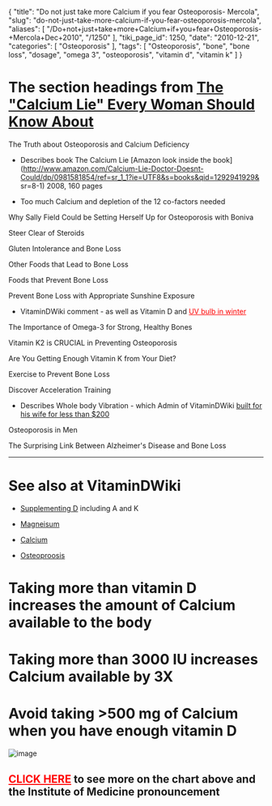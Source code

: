 {
    "title": "Do not just take more Calcium if you fear Osteoporosis- Mercola",
    "slug": "do-not-just-take-more-calcium-if-you-fear-osteoporosis-mercola",
    "aliases": [
        "/Do+not+just+take+more+Calcium+if+you+fear+Osteoporosis-+Mercola+Dec+2010",
        "/1250"
    ],
    "tiki_page_id": 1250,
    "date": "2010-12-21",
    "categories": [
        "Osteoporosis"
    ],
    "tags": [
        "Osteoporosis",
        "bone",
        "bone loss",
        "dosage",
        "omega 3",
        "osteoporosis",
        "vitamin d",
        "vitamin k"
    ]
}


# The section headings from [The "Calcium Lie" Every Woman Should Know About](http://articles.mercola.com/sites/articles/archive/2010/12/21/osteoporosis-prevention-and-treatments-exposed.aspx)

The Truth about Osteoporosis and Calcium Deficiency

- Describes book  The Calcium Lie [Amazon look inside the book](http://www.amazon.com/Calcium-Lie-Doctor-Doesnt-Could/dp/0981581854/ref=sr_1_1?ie=UTF8&s=books&qid=1292941929&
sr=8-1) 2008, 160 pages

- Too much Calcium and depletion of the 12 co-factors needed

Why Sally Field Could be Setting Herself Up for Osteoporosis with Boniva

Steer Clear of Steroids

Gluten Intolerance and Bone Loss

Other Foods that Lead to Bone Loss

Foods that Prevent Bone Loss

Prevent Bone Loss with Appropriate Sunshine Exposure

- VitaminDWiki comment - as well as Vitamin D and <a href="/posts/uv-bulb-in-winter" style="color: red; text-decoration: underline;" title="This link has an unknown page_id: 982">UV bulb in winter</a>

The Importance of Omega-3 for Strong, Healthy Bones

Vitamin K2 is CRUCIAL in Preventing Osteoporosis

Are You Getting Enough Vitamin K from Your Diet?

Exercise to Prevent Bone Loss

Discover Acceleration Training 

- Describes Whole body Vibration - which Admin of VitaminDWiki [built for his wife for less than $200](http://www.henrylahore.com/Health/WBV/index.html)

Osteoporosis in Men

The Surprising Link Between Alzheimer's Disease and Bone Loss

- - - - - 

# See also at VitaminDWiki

- [Supplementing D](https://www.VitaminDWiki.com/tiki-browse_categories.php?parentId=26&sort_mode=created_desc) including A and K

- [Magneisum](https://www.VitaminDWiki.com/tiki-browse_categories.php?parentId=54&sort_mode=created_desc)

- [Calcium](https://www.VitaminDWiki.com/tiki-browse_categories.php?parentId=53&sort_mode=created_desc)

- [Osteoproosis](https://www.VitaminDWiki.com/tiki-browse_categories.php?parentId=49&sort_mode=created_desc)

# Taking more than vitamin D increases the amount of Calcium available to the body

# Taking more than 3000 IU increases Calcium available by 3X

# Avoid taking >500 mg of Calcium when you have enough vitamin D

<img src="/attachments/d3.mock.jpg" alt="image" style="max-width: 500px;">

## <a href="/posts/click-here" style="color: red; text-decoration: underline;" title="This link has an unknown page_id: 1193">CLICK HERE</a> to see more on the chart above and the Institute of Medicine pronouncement